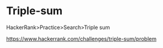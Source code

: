 
# Triple-sum

HackerRank>Practice>Search>Triple sum

https://www.hackerrank.com/challenges/triple-sum/problem
